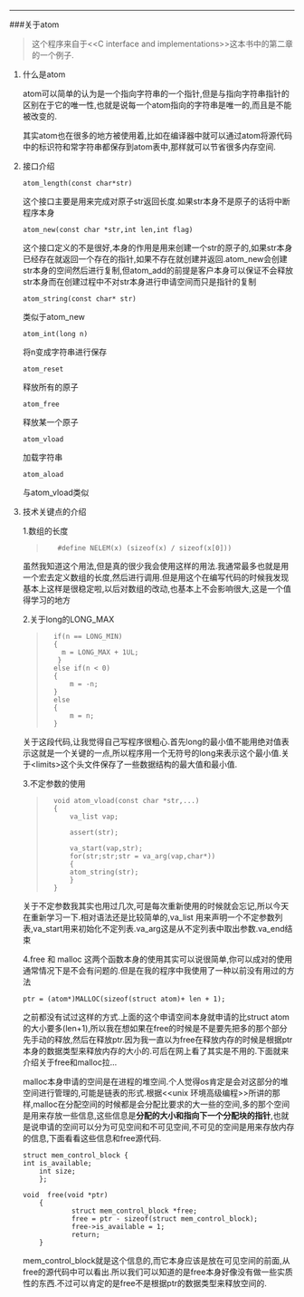 *****
###关于atom
>这个程序来自于&lt;&lt;C interface and implementations>>这本书中的第二章的一个例子.

1.  什么是atom

    atom可以简单的认为是一个指向字符串的一个指针,但是与指向字符串指针的区别在于它的唯一性,也就是说每一个atom指向的字符串是唯一的,而且是不能被改变的.

    其实atom也在很多的地方被使用着,比如在编译器中就可以通过atom将源代码中的标识符和常字符串都保存到atom表中,那样就可以节省很多内存空间.

2.  接口介绍

	    atom_length(const char*str)
    这个接口主要是用来完成对原子str返回长度.如果str本身不是原子的话将中断程序本身

	    atom_new(const char *str,int len,int flag)
    这个接口定义的不是很好,本身的作用是用来创建一个str的原子的,如果str本身已经存在就返回一个存在的指针,如果不存在就创建并返回.atom_new会创建str本身的空间然后进行复制,但atom_add的前提是客户本身可以保证不会释放str本身而在创建过程中不对str本身进行申请空间而只是指针的复制

	    atom_string(const char* str)
    类似于atom_new

	    atom_int(long n)
    将n变成字符串进行保存

	    atom_reset
    释放所有的原子

	    atom_free
    释放某一个原子

	    atom_vload
    加载字符串

	    atom_aload
    与atom_vload类似

3.  技术关键点的介绍

    1.数组的长度    
    >	     #define NELEM(x) (sizeof(x) / sizeof(x[0]))
    虽然我知道这个用法,但是真的很少我会使用这样的用法.我通常最多也就是用一个宏去定义数组的长度,然后进行调用.但是用这个在编写代码的时候我发现基本上这样是很稳定啦,以后对数组的改动,也基本上不会影响很大,这是一个值得学习的地方

    2.关于long的LONG_MAX
    >	    if(n == LONG_MIN)
    >	    {
    >		  m = LONG_MAX + 1UL;
    >        }
    >	    else if(n < 0)
    >	    {
    >	        m = -n;
    >	    }
    >	    else
    >	    {
    >	        m = n;
    >	    }
    关于这段代码,让我觉得自己写程序很粗心.首先long的最小值不能用绝对值表示这就是一个关键的一点,所以程序用一个无符号的long来表示这个最小值.关于&lt;limits>这个头文件保存了一些数据结构的最大值和最小值.

    3.不定参数的使用
    >	    void atom_vload(const char *str,...)
    >	    {
    >	        va_list vap;
    >	        
    >	        assert(str);
    >	    
    >	        va_start(vap,str);
    >	        for(str;str;str = va_arg(vap,char*))
    >	        {
    >	    	atom_string(str);
    >	        }
    >	    }
    关于不定参数我其实也用过几次,可是每次重新使用的时候就会忘记,所以今天在重新学习一下.相对语法还是比较简单的,va_list 用来声明一个不定参数列表,va_start用来初始化不定列表.va_arg这是从不定列表中取出参数.va_end结束
    
    4.free 和 malloc
    这两个函数本身的使用其实可以说很简单,你可以成对的使用通常情况下是不会有问题的.但是在我的程序中我使用了一种以前没有用过的方法

		ptr = (atom*)MALLOC(sizeof(struct atom)+ len + 1);

    之前都没有试过这样的方式.上面的这个申请空间本身就申请的比struct atom的大小要多(len+1),所以我在想如果在free的时候是不是要先把多的那个部分先手动的释放,然后在释放ptr.因为我一直以为free在释放内存的时候是根据ptr本身的数据类型来释放内存的大小的.可后在网上看了其实是不用的.下面就来介绍关于free和malloc拉...

    malloc本身申请的空间是在进程的堆空间.个人觉得os肯定是会对这部分的堆空间进行管理的,可能是链表的形式.根据&lt;&lt;unix 环境高级编程>>所讲的那样,malloc在分配空间的时候都是会分配比要求的大一些的空间,多的那个空间是用来存放一些信息,这些信息是**分配的大小和指向下一个分配块的指针**,也就是说申请的空间可以分为可见空间和不可见空间,不可见的空间是用来存放内存的信息,下面看看这些信息和free源代码.

	    struct mem_control_block { 
	    int is_available;   
    	    int size;            
    	    };

	    void  free(void *ptr)  
    	    { 
    	            struct mem_control_block *free; 
    	            free = ptr - sizeof(struct mem_control_block); 
    	            free->is_available = 1; 
    	            return; 
    	    }

    mem_control_block就是这个信息的,而它本身应该是放在可见空间的前面,从free的源代码中可以看出.所以我们可以知道的是free本身好像没有做一些实质性的东西.不过可以肯定的是free不是根据ptr的数据类型来释放空间的.
